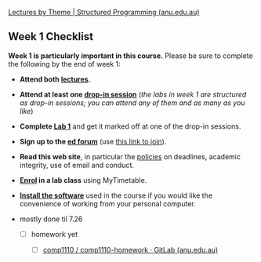 [Lectures by Theme | Structured Programming (anu.edu.au)](https://comp.anu.edu.au/courses/comp1110/lectures/theme/#I1)


## Week 1 Checklist[](https://comp.anu.edu.au/courses/comp1110/#week-1-checklist)

**Week 1 is particularly important in this course.** Please be sure to complete the following by the end of week 1:

- **Attend both [lectures](https://comp.anu.edu.au/courses/comp1110/lectures/).**
- **Attend at least one [drop-in session](https://comp.anu.edu.au/courses/comp1110/labs/)** (_the labs in week 1 are structured as drop-in sessions; you can attend any of them and as many as you like_)
- **Complete [Lab 1](https://gitlab.cecs.anu.edu.au/comp1110/comp1110-labs/-/tree/main/src/comp1110/lab1)** and get it marked off at one of the drop-in sessions.
- **Sign up to the [ed forum](https://edstem.org/au/courses/18259/)** (use [this link to join](https://edstem.org/au/join/CVzb4N)).
- **Read this web site**, in particular the [policies](https://comp.anu.edu.au/courses/comp1110/policies/) on deadlines, academic integrity, use of email and conduct.
- **[Enrol](https://www.anu.edu.au/students/program-administration/timetabling/student-access-and-support-for-mytimetable) in a lab class** using MyTimetable.
- **[Install the software](https://comp.anu.edu.au/courses/comp1110/help/software/)** used in the course if you would like the convenience of working from your personal computer.

- mostly done til 7.26
	- [ ] homework yet
		- [ ] [comp1110 / comp1110-homework · GitLab (anu.edu.au)](https://gitlab.cecs.anu.edu.au/comp1110/comp1110-homework)








